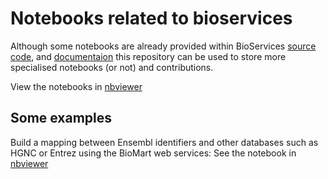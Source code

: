 Notebooks related to bioservices
=================================

Although some notebooks are already provided within BioServices [source code](https://github.com/cokelaer/bioservices),  and [documentaion](http://pythonhosted.org//bioservices/)
this repository can be used to store more specialised notebooks (or not) and contributions.

View the notebooks in [nbviewer](http://nbviewer.ipython.org/github/bioservices/notebooks/tree/master/)



Some examples
------------------

Build a mapping between Ensembl identifiers and other databases such as HGNC or Entrez using the BioMart web services:
See the notebook in [nbviewer](http://nbviewer.ipython.org/github/bioservices/notebooks/tree/master/biomart/ensembl.ipynb)

